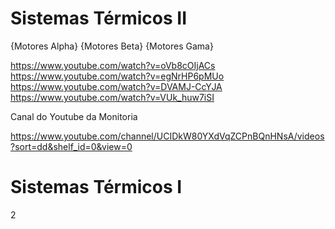 # Sistemas Térmicos II

{Motores Alpha}
{Motores Beta}
{Motores Gama}

https://www.youtube.com/watch?v=oVb8cOIjACs </br>
https://www.youtube.com/watch?v=egNrHP6pMUo </br>
https://www.youtube.com/watch?v=DVAMJ-CcYJA </br>
https://www.youtube.com/watch?v=VUk_huw7iSI


Canal do Youtube da Monitoria

https://www.youtube.com/channel/UCIDkW80YXdVqZCPnBQnHNsA/videos?sort=dd&shelf_id=0&view=0


# Sistemas Térmicos I

2
